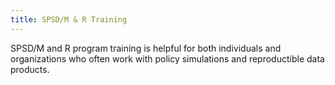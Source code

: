 ```yaml
---
title: SPSD/M & R Training
---
```

SPSD/M and R program training is helpful for both individuals and organizations who often work with policy simulations and reproductible data products.
